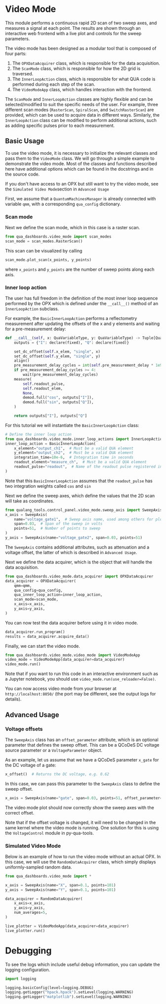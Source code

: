 # Video Mode

This module performs a continuous rapid 2D scan of two sweep axes, and measures a signal at each point. The results are shown through an interactive web frontend with a live plot and controls for the sweep parameters.

The video mode has been designed as a modular tool that is composed of four parts:

1. The `OPXDataAcquirer` class, which is responsible for the data acquisition.
2. The `ScanMode` class, which is responsible for how the 2D grid is traversed.
3. The `InnerLoopAction` class, which is responsible for what QUA code is performed during each step of the scan.
4. The `VideoModeApp` class, which handles interaction with the frontend.

The `ScanMode` and `InnerLoopAction` classes are highly flexible and can be selected/modified to suit the specific needs of the user. For example, three different scan modes (`RasterScan`, `SpiralScan`, and `SwitchRasterScan`) are provided, which can be used to acquire data in different ways. Similarly, the `InnerLoopAction` class can be modified to perform additional actions, such as adding specific pulses prior to each measurement.


## Basic Usage
To use the video mode, it is necessary to initialize the relevant classes and pass them to the `VideoMode` class. 
We will go through a simple example to demonstrate the video mode. Most of the classes and functions described here have additional options which can be found in the docstrings and in the source code.

If you don't have access to an OPX but still want to try the video mode, see the `Simulated Video Mode`section in `Advanced Usage`

First, we assume that a `QuantumMachinesManager` is already connected with variable `qmm`, with a corresponding `qua_config` dictionary.


### Scan mode

Next we define the scan mode, which in this case is a raster scan.
```python
from qua_dashboards.video_mode import scan_modes
scan_mode = scan_modes.RasterScan()
```

This scan can be visualized by calling
```python
scan_mode.plot_scan(x_points, y_points)
```
where `x_points` and `y_points` are the number of sweep points along each axis.

### Inner loop action

The user has full freedom in the definition of the most inner loop sequence performed by the OPX which is defined under the `__call__()` method of an `InnerLoopAction` subclass.

For example, the `BasicInnerLoopAction` performs a reflectometry measurement after updating the offsets of the x and y elements and waiting for a pre-measurement delay:

```python
def __call__(self, x: QuaVariableType, y: QuaVariableType) -> Tuple[QuaVariableType, QuaVariableType]:
    outputs = {"I": declare(fixed), "Q": declare(fixed)}

    set_dc_offset(self.x_elem, "single", x)
    set_dc_offset(self.y_elem, "single", y)
    align()
    pre_measurement_delay_cycles = int(self.pre_measurement_delay * 1e9 // 4)
    if pre_measurement_delay_cycles >= 4:
        wait(pre_measurement_delay_cycles)
    measure(
        self.readout_pulse,
        self.readout_elem,
        None,
        demod.full("cos", outputs["I"]),
        demod.full("sin", outputs["Q"]),
    )

    return outputs["I"], outputs["Q"]
```

For this tutorial we will instantiate the `BasicInnerLoopAction` class:

```python
# Define the inner loop action
from qua_dashboards.video_mode.inner_loop_actions import InnerLoopAction
inner_loop_action = BasicInnerLoopAction(
    x_element="output_ch1",  # Must be a valid QUA element
    y_element="output_ch2",  # Must be a valid QUA element
    integration_time=10e-6,  # Integration time in seconds
    readout_element="measure_ch",  # Must be a valid QUA element
    readout_pulse="readout",  # Name of the readout pulse registered in the readout_element
)
```



Note that this `BasicInnerLoopAction` assumes that the `readout_pulse` has two integration weights called `cos` and `sin`

Next we define the sweep axes, which define the values that the 2D scan will take as coordinates.

```python
from qualang_tools.control_panel.video_mode.sweep_axis import SweepAxis
x_axis = SweepAxis(
    name="voltage_gate1",  # Sweep axis name, used among others for plotting
    span=0.03,  # Span of the sweep in volts
    points=51,  # Number of points to sweep
)
y_axis = SweepAxis(name="voltage_gate2", span=0.03, points=51)
```
The `SweepAxis` contains additional attributes, such as attenuation and a voltage offset, the latter of which is described in `Advanced Usage`.

Next we define the data acquirer, which is the object that will handle the data acquisition.
```python
from qua_dashboards.video_mode.data_acquirer import OPXDataAcquirer
data_acquirer = OPXDataAcquirer(
    qmm=qmm,
    qua_config=qua_config,
    qua_inner_loop_action=inner_loop_action,
    scan_mode=scan_mode,
    x_axis=x_axis,
    y_axis=y_axis,
)
```

You can now test the data acquirer before using it in video mode.
```python
data_acquirer.run_program()
results = data_acquirer.acquire_data()
```

Finally, we can start the video mode.
```python
from qua_dashboards.video_mode.video_mode import VideoModeApp
video_mode = VideoModeApp(data_acquirer=data_acquirer)
video_mode.run()
```

Note that if you want to run this code in an interactive environment such as a Jupyter notebook, you should use `video_mode.run(use_reloader=False)`.

You can now access video mode from your browser at `http://localhost:8050/` (the port may be different, see the output logs for details).


## Advanced Usage
### Voltage offsets

The `SweepAxis` class has an `offset_parameter` attribute, which is an optional parameter that defines the sweep offset. This can be a QCoDeS DC voltage source parameter or a `VoltageParameter` object.

As an example, let us assume that we have a QCoDeS parameter `x_gate` for the DC voltage of a gate:

```python
x_offset()  # Returns the DC voltage, e.g. 0.62
```

In this case, we can pass this parameter to the `SweepAxis` class to define the sweep offset.
```python
x_axis = SweepAxis(name="gate", span=0.03, points=51, offset_parameter=x_offset)
```
The video mode plot should now correctly show the sweep axes with the correct offset.

Note that if the offset voltage is changed, it will need to be changed in the same kernel where the video mode is running. One solution for this is using the `VoltageControl` module in py-qua-tools.


### Simulated Video Mode
Below is an example of how to run the video mode without an actual OPX.
In this case, we will use the `RandomDataAcquirer` class, which simply displays uniformly-sampled random data.
```python
from qua_dashboards.video_mode import *

x_axis = SweepAxis(name="X", span=0.1, points=101)
y_axis = SweepAxis(name="Y", span=0.1, points=101)

data_acquirer = RandomDataAcquirer(
    x_axis=x_axis,
    y_axis=y_axis,
    num_averages=5,
)

live_plotter = VideoModeApp(data_acquirer=data_acquirer)
live_plotter.run()
```

# Debugging

To see the logs which include useful debug information, you can update the logging configuration.

```python
import logging

logging.basicConfig(level=logging.DEBUG)
logging.getLogger("hpack.hpack").setLevel(logging.WARNING)
logging.getLogger("matplotlib").setLevel(logging.WARNING)
```